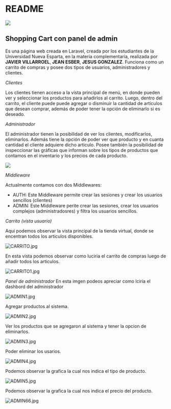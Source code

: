 # README 

<img class="center" src="https://bertofern.files.wordpress.com/2018/08/laravel-framework-logo-c10176ec8c-seeklogo-com.png?w=736">

## Shopping Cart con panel de admin

Es una página web creada en Laravel, creada por los estudiantes de la Universidad Nueva Esparta, en la materia complementaria, realizada por **JAVIER VILLARROEL**, **JEAN ESBER**, **JESUS GONZALEZ**. Funciona como un carrito de compras y posee dos tipos de usuarios, administradores y clientes.

*Clientes*

Los clientes tienen acceso a la vista principal de menú, en donde pueden ver y seleccionar los productos para añadirlos al carrito. Luego, dentro del carrito, el cliente puede puede agregar o disminuir la cantidad de artículos que desean comprar, además de poder tener la opción de eliminarlo si es deseado.

*Administrador*

El administrador tienen la posibilidad de ver los clientes, modificarlos, eliminarlos. Además tiene la opción de poder ver que producto y en cuanta cantidad el cliente adquiere dicho articulo. Posee también la posibilidad de inspeccionar las gráficas que informan sobre los tipos de productos que contamos en el inventario y los precios de cada producto.

<img class="center" src="https://www.linuxadictos.com/wp-content/uploads/cambiar-de-usuario-en-linux-830x400.jpg">

*Middleware*

Actualmente contamos con dos Middlewares:
- AUTH: Este Middleware permite crear las sesiones y crear los usuarios sencillos (clientes)
- ADMIN: Este Middleware perite crear las sesiones, crear los usuarios complejos (administradosres) y filtra los usuarios sencillos.

*Carrito (vista usuario)*

Aqui podemos observar la vista principal de la tienda virtual, donde se encentran todos los articulos disponibles.

![CARRITO.jpg](https://s3-ap-northeast-1.amazonaws.com/torchpad-production/wikis/13056/a3AFF1txSzGS5W2yzEKB_CARRITO.jpg)

En esta vista podemos observar como luciria el carrito de compras luego de añadir todos los articulos.

![CARRITO1.jpg](https://s3-ap-northeast-1.amazonaws.com/torchpad-production/wikis/13056/vbkcVr2KS7OsP9DyVzs9_CARRITO1.jpg)

*Panel de administrador*
En esta imgen podeos apreciar como lciria el dashbord del administrador

![ADMIN1.jpg](https://s3-ap-northeast-1.amazonaws.com/torchpad-production/wikis/13056/d9H4BiCuRXumPwPRXn8u_ADMIN1.jpg)

Agregar productos al sistema.

![ADMIN2.jpg](https://s3-ap-northeast-1.amazonaws.com/torchpad-production/wikis/13056/whZoUV6HTGCofM1k3TS2_ADMIN2.jpg)

Ver los productos que se agregaron al sistema y tener la opcion de eliminarlos.

![ADMIN3.jpg](https://s3-ap-northeast-1.amazonaws.com/torchpad-production/wikis/13056/UWn7IVTdmWIqo77VHQGw_ADMIN3.jpg)

Poder eliminar los usarios.

![ADMIN4.jpg](https://s3-ap-northeast-1.amazonaws.com/torchpad-production/wikis/13056/CYDvsVmdSE6vgVoC18ly_ADMIN4.jpg)

Podemos observar la grafica la cual nos indica el tipo de producto.

![ADMIN5.jpg](https://s3-ap-northeast-1.amazonaws.com/torchpad-production/wikis/13056/AWRxrPRyRvmBw9Uf3to9_ADMIN5.jpg)

Podemos observar la grafica la cual nos indica el precio del producto.

![ADMIN66.jpg](https://s3-ap-northeast-1.amazonaws.com/torchpad-production/wikis/13056/rJ2gkfUYTxGP7O4Whnfh_ADMIN66.jpg)
